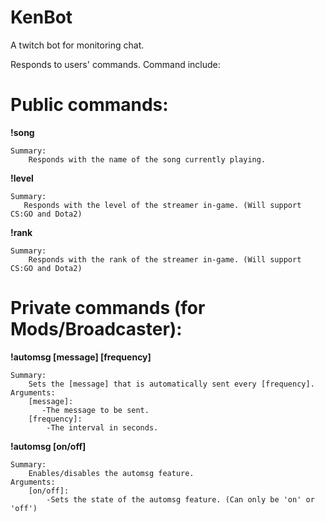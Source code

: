 # KenBot
A twitch bot for monitoring chat.

Responds to users' commands.
Command include:

# Public commands:

<b>!song</b>

    Summary:
        Responds with the name of the song currently playing.
          
<b>!level</b>

    Summary:
       Responds with the level of the streamer in-game. (Will support CS:GO and Dota2)
        
<b>!rank</b>

    Summary:
        Responds with the rank of the streamer in-game. (Will support CS:GO and Dota2)
        
# Private commands (for Mods/Broadcaster):

<b>!automsg [message] [frequency]</b>

    Summary:
        Sets the [message] that is automatically sent every [frequency].
    Arguments:
        [message]:
           -The message to be sent.
        [frequency]:
            -The interval in seconds.
          
<b>!automsg [on/off]</b>

    Summary:
        Enables/disables the automsg feature.
    Arguments:
        [on/off]:
            -Sets the state of the automsg feature. (Can only be 'on' or 'off')
